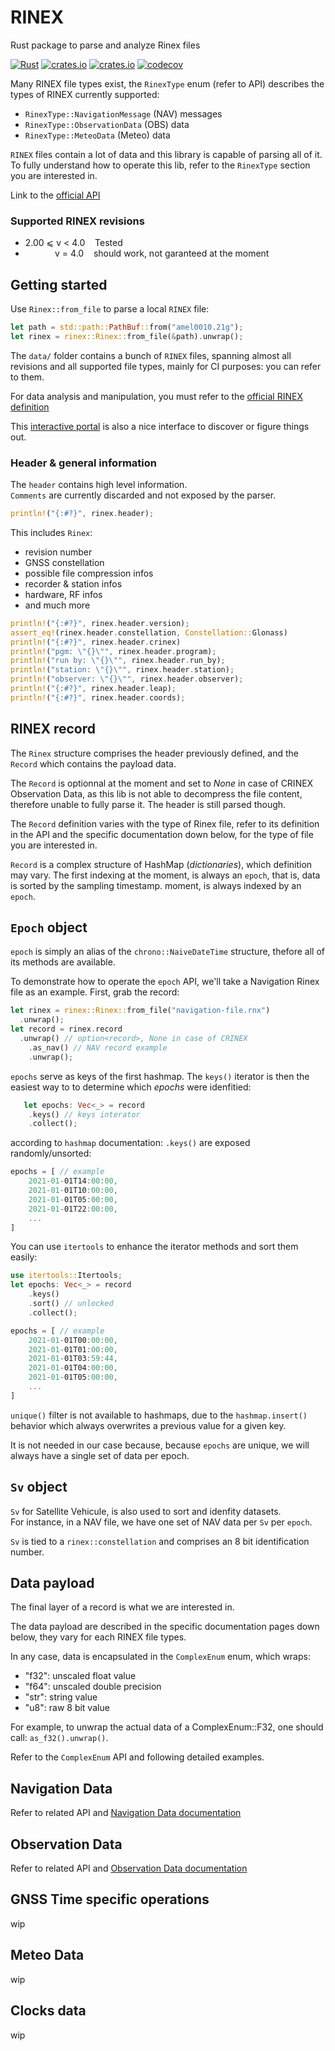 # RINEX 
Rust package to parse and analyze Rinex files

[![Rust](https://github.com/gwbres/rinex/actions/workflows/rust.yml/badge.svg)](https://github.com/gwbres/rinex/actions/workflows/rust.yml)
[![crates.io](https://img.shields.io/crates/v/rinex.svg)](https://crates.io/crates/rinex)
[![crates.io](https://img.shields.io/crates/d/rinex.svg)](https://crates.io/crates/rinex)
[![codecov](https://codecov.io/gh/gwbres/rinex/branch/main/graph/badge.svg)](https://codecov.io/gh/gwbres/rinex)

Many RINEX file types exist, 
the `RinexType` enum (refer to API) 
describes the types of RINEX currently supported:

* `RinexType::NavigationMessage` (NAV) messages
* `RinexType::ObservationData` (OBS) data
* `RinexType::MeteoData` (Meteo) data

`RINEX` files contain a lot of data and this library is capable of parsing all of it.   
To fully understand how to operate this lib, refer to the `RinexType` section you are interested in.

Link to the [official API](https://docs.rs/rinex/0.0.10/rinex/)

### Supported RINEX revisions

* 2.00 ⩽ v < 4.0    Tested 
*             v = 4.0    should work, not garanteed at the moment

## Getting started 

Use ``Rinex::from_file`` to parse a local `RINEX` file:

```rust
let path = std::path::PathBuf::from("amel0010.21g");
let rinex = rinex::Rinex::from_file(&path).unwrap();
```

The `data/` folder contains a bunch of `RINEX` files, spanning almost all revisions
and all supported file types, mainly
for CI purposes: you can refer to them.

For data analysis and manipulation, you must refer to the
[official RINEX definition](https://files.igs.org/pub/data/format/)

This [interactive portal](https://gage.upc.edu/gFD/) 
is also a nice interface to
discover or figure things out. 

### Header & general information

The `header` contains high level information.   
`Comments` are currently discarded and not exposed by the parser.   

```rust
println!("{:#?}", rinex.header);
```

This includes `Rinex`:
* revision number
* GNSS constellation
* possible file compression infos
* recorder & station infos
* hardware, RF infos
* and much more

```rust
println!("{:#?}", rinex.header.version);
assert_eq!(rinex.header.constellation, Constellation::Glonass)
println!("{:#?}", rinex.header.crinex)
println!("pgm: \"{}\"", rinex.header.program);
println!("run by: \"{}\"", rinex.header.run_by);
println!("station: \"{}\"", rinex.header.station);
println!("observer: \"{}\"", rinex.header.observer);
println!("{:#?}", rinex.header.leap);
println!("{:#?}", rinex.header.coords);
```

## RINEX record

The `Rinex` structure comprises the header previously defined,
and the `Record` which contains the payload data.

The `Record` is optionnal at the moment and 
set to _None_ in case of CRINEX Observation Data,
as this lib is not able to decompress the file content, therefore
unable to fully parse it. The header is still parsed though.

The `Record` definition varies with the type of Rinex file,
refer to its definition in the API and the specific documentation down below,
for the type of file you are interested in.

`Record` is a complex structure of HashMap (_dictionaries_),
which definition may vary. The first indexing at the moment, is always an `epoch`,
that is, data is sorted by the sampling timestamp.
moment, is always indexed by an `epoch`.

## `Epoch` object

`epoch` is simply an alias of the `chrono::NaiveDateTime` structure,
thefore all of its methods are available.

To demonstrate how to operate the `epoch` API, we'll take 
a Navigation Rinex file as an example. First, grab the record:

```rust
let rinex = rinex::Rinex::from_file("navigation-file.rnx")
  .unwrap();
let record = rinex.record
  .unwrap() // option<record>, None in case of CRINEX
    .as_nav() // NAV record example
    .unwrap();
```

`epochs` serve as keys of the first hashmap. 
The `keys()` iterator is then the easiest way to to determine
which _epochs_ were idenfitied:

```rust
   let epochs: Vec<_> = record
    .keys() // keys interator
    .collect();
```

according to `hashmap` documentation: `.keys()` are exposed randomly/unsorted:

```rust
epochs = [ // example
    2021-01-01T14:00:00,
    2021-01-01T10:00:00,
    2021-01-01T05:00:00,
    2021-01-01T22:00:00,
    ...
]
```

You can use `itertools` to enhance the iterator methods and sort them easily:

```rust
use itertools::Itertools;
let epochs: Vec<_> = record
    .keys()
    .sort() // unlocked
    .collect();

epochs = [ // example
    2021-01-01T00:00:00,
    2021-01-01T01:00:00,
    2021-01-01T03:59:44,
    2021-01-01T04:00:00,
    2021-01-01T05:00:00,
    ...
]
```

`unique()` filter is not available to hashmaps,
due to the `hashmap.insert()` behavior which always overwrites
a previous value for a given key.
 
It is not needed in our case because, because `epochs` are unique,
we will always have a single set of data per epoch.

## `Sv` object

`Sv` for Satellite Vehicule, is also 
used to sort and idenfity datasets.  
For instance, in a NAV file,
we have one set of NAV data per `Sv` per `epoch`.

`Sv` is tied to a `rinex::constellation` and comprises an 8 bit
identification number.

## Data payload

The final layer of a record is what we are interested in.

The data payload are described in the specific documentation pages down below,
they vary for each RINEX file types.

In any case, data is encapsulated in the `ComplexEnum` enum,
which wraps:

* "f32": unscaled float value
* "f64": unscaled double precision
* "str": string value
* "u8": raw 8 bit value

For example, to unwrap the actual data of a ComplexEnum::F32,
one should call: `as_f32().unwrap()`.

Refer to the `ComplexEnum` API and following detailed examples.

## Navigation Data

Refer to related API and
[Navigation Data documentation](https://github.com/gwbres/rinex/blob/main/doc/navigation.md)

## Observation Data

Refer to related API and
[Observation Data documentation](https://github.com/gwbres/rinex/blob/main/doc/observation.md)

## GNSS Time specific operations

wip

## Meteo Data

wip

## Clocks data

wip
